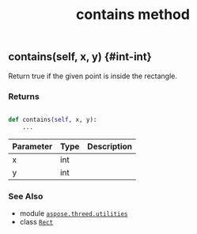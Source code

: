 ﻿---
title: contains method
second_title: Aspose.3D for Python via .NET API References
description: 
type: docs
weight: 20
url: /python-net/aspose.threed.utilities/rect/contains/
is_root: false
---

## contains(self, x, y) {#int-int}

Return true if the given point is inside the rectangle.


### Returns 





```python

def contains(self, x, y):
    ...
```


| Parameter | Type | Description |
| :- | :- | :- |
| x | int |  |
| y | int |  |



### See Also
* module [`aspose.threed.utilities`](../../)
* class [`Rect`](/3d/python-net/aspose.threed.utilities/rect)
